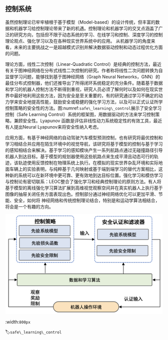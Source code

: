 ## 控制系统

虽然控制理论已牢牢植根于基于模型（Model-based）的设计传统，但丰富的数据和机器学习给控制理论带来了新的机遇。控制理论和机器学习的交叉点涵盖了广泛的研究方向，包括但不限于动态系统的学习、在线学习和控制、深度学习的控制理论观点、强化学习以及在各种现实世界系统中的应用。
从机器学习的角度来看，未来的主要挑战之一是超越模式识别并解决数据驱动控制和动态过程优化方面的问题。

理论方面，线性二次控制（Linear-Quadratic
Control）是经典的控制方法，最近有关于图神经网络在分布式线性二次控制的研究。作者称将线性二次问题转换为自监督学习问题，能够找到基于图神经网络（Graph
Neural
Networks，GNN）的最佳分布式控制器，他们还推导出了所得闭环系统稳定的充分条件。随着基于数据和学习的机器人控制方法不断得到重视，研究人员必须了解何时以及如何在现实世界中最好地利用这些方法，因为安全是至关重要的，有的研究通过学习不确定的动力学来安全地提高性能，鼓励安全或稳健的强化学习方法，以及可以正式认证所学控制策略的安全性的方法。图:numref:`safe\_learning\_control`展示了安全学习控制（Safe Learning
Control）系统的框架图，用数据驱动的方法来学习控制策略，兼顾安全性。Lyapunov
函数是评估非线性动力系统稳定性的有效工具，最近有人提出Neural
Lyapunov来将安全性纳入考虑。

应用方面，有基于神经网络的自动驾驶汽车模型预测控制，也有研究将最优控制和学习相结合并应用在陌生环境中的视觉导航，该研究将基于模型的控制与基于学习的感知相结合来解决。基于学习的感知模块产生一系列航路点通过无碰撞路径引导机器人到达目标。基于模型的规划器使用这些航路点来生成平滑且动态可行的轨迹，该轨迹使用反馈控制在物理系统上执行。在模拟的现实世界杂乱环境和实际地面车辆上的实验表明，与纯粹基于几何映射或基于端到端学习的替代方案相比，这种新的系统可以在新环境中更可靠、更有效地到达目标位置。强化学习和模仿学习与控制论有密切联系：LEOC整合了强化学习和经典控制理论的原则方法。有人将基于模型的离线强化学习算法扩展到高维视觉观察空间并在真实机器人上执行基于图像的抽屉关闭任务方面表现出色。控制部分通过神经网络优化可以更加平滑、节能、安全，如何将
神经网络和传统控制理论结合，特别是和运动学算法相结合，将会是一个有趣的方向。

![安全学习控制系统，数据被用来更新控制策略或或安全滤波器](../img/ch13/safe_learning_control.png)

:width:`800px`

:label:`safe\_learning\_control`

